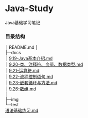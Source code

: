 # Java-Study

Java基础学习笔记

### 目录结构

│  README.md
│  
├─docs    
│      [9.19-Java基本介绍.md](docs/9.19-Java基本介绍.md)  
│      [9.20-类、注释符、变量、数据类型.md](docs/9.19-Java基本介绍.md)   
│      [9.21-运算符.md](docs/9.19-Java基本介绍.md)  
│      [9.22-流程控制语句.md](docs/9.22-流程控制语句.md)  
│      [9.23-嵌套循环与方法.md](docs/9.23-嵌套循环与方法.md)  
│      [9.26-数组.md](docs/9.26-数组.md)  
│      
├─img  
└─test  
        [语法基础练习.md](test/语法基础练习.md)  
        


